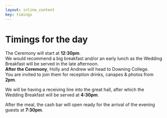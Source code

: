 ```yaml
---
layout: inline_content
key: timings
---
```


# Timings for the day

<!-- **12:30pm:** Andrew sees Holly for the first time (Ceremony starts)

**2pm:** Reception drinks, canapes & photos

**~3:45pm** Receiving line into the Great Hall

**4:30pm:** Wedding Breakfast served (We recommend a big breakfast/early lunch as this is fairly late in the afternoon)

**7:30pm:** Evening Guests arrive! We will then dance the night away, with lots of cheese and cake! There will be a cash bar. -->


The Ceremony will start at **12:30pm**.  
We would recommend a big breakfast and/or an early lunch as the Wedding Breakfast will be served in the late afternoon.  
**After the Ceremony**, Holly and Andrew will head to Downing College.  
You are invited to join them for reception drinks, canapes & photos from **2pm**.  
<!-- We expect to have group photos between 2:30 and 3pm. -->
We will be having a receiving line into the great hall, after which the Wedding Breakfast will be served at **4:30pm**.  

After the meal, the cash bar will open ready for the arrival of the evening guests at **7:30pm**.
